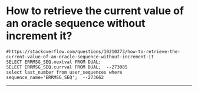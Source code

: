 # How to retrieve the current value of an oracle sequence without increment it?
```
#https://stackoverflow.com/questions/10210273/how-to-retrieve-the-current-value-of-an-oracle-sequence-without-increment-it
SELECT ERRMSG_SEQ.nextval FROM DUAL;
SELECT ERRMSG_SEQ.currval FROM DUAL;  --273085
select last_number from user_sequences where sequence_name='ERRMSG_SEQ';  --273662
```

****
```
```
